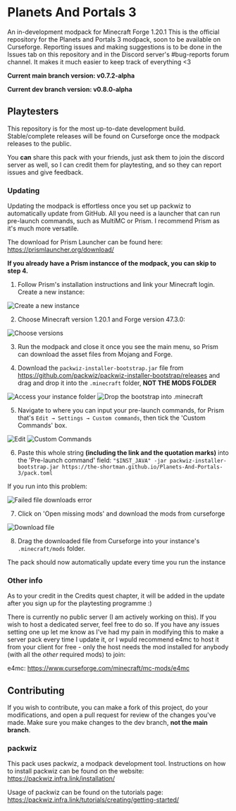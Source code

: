 # Planets And Portals 3
An in-development modpack for Minecraft Forge 1.20.1
This is the official repository for the Planets and Portals 3 modpack, soon to be available on Curseforge. Reporting issues and making suggestions is to be done in the Issues tab on this repository and in the Discord server's #bug-reports forum channel. It makes it much easier to keep track of everything <3

**Current main branch version: v0.7.2-alpha**

**Current dev branch version: v0.8.0-alpha**

## Playtesters
This repository is for the most up-to-date development build. Stable/complete releases will be found on Curseforge once the modpack releases to the public.

You **can** share this pack with your friends, just ask them to join the discord server as well, so I can credit them for playtesting, and so they can report issues and give feedback.

### Updating
Updating the modpack is effortless once you set up packwiz to automatically update from GitHub. All you need is a launcher that can run pre-launch commands, such as MultiMC or Prism. I recommend Prism as it's much more versatile.

The download for Prism Launcher can be found here: https://prismlauncher.org/download/

**If you already have a Prism instancce of the modpack, you can skip to step 4.**

1) Follow Prism's installation instructions and link your Minecraft login. Create a new instance:

![Create a new instance](https://i.imgur.com/je4mt6H.png)

2) Choose Minecraft version 1.20.1 and Forge version 47.3.0:

![Choose versions](https://i.imgur.com/PC25bQF.png)

3) Run the modpack and close it once you see the main menu, so Prism can download the asset files from Mojang and Forge.

4) Download the `packwiz-installer-bootstrap.jar` file from https://github.com/packwiz/packwiz-installer-bootstrap/releases and drag and drop it into the `.minecraft` folder, **NOT THE MODS FOLDER**

![Access your instance folder](https://i.imgur.com/bFigEgs.png)
![Drop the bootstrap into .minecraft](https://i.imgur.com/rww7LUW.png)

5) Navigate to where you can input your pre-launch commands, for Prism that's `Edit → Settings → Custom commands`, then tick the 'Custom Commands' box.

![Edit](https://i.imgur.com/y3InVQL.png)
![Custom Commands](https://i.imgur.com/41PyNjs.png)

6) Paste this whole string **(including the link and the quotation marks)** into the 'Pre-launch command' field:
`"$INST_JAVA" -jar packwiz-installer-bootstrap.jar https://the-shortman.github.io/Planets-And-Portals-3/pack.toml`

If you run into this problem:

![Failed file downloads error](https://i.imgur.com/gKOLq0V.png)

7) Click on 'Open missing mods' and download the mods from curseforge

![Download file](https://i.imgur.com/F23UoHy.png)

8) Drag the downloaded file from Curseforge into your instance's `.minecraft/mods` folder.

The pack should now automatically update every time you run the instance

### Other info
As to your credit in the Credits quest chapter, it will be added in the update after you sign up for the playtesting programme :)

There is currently no public server (I am actively working on this). If you wish to host a dedicated server, feel free to do so. If you have any issues setting one up let me know as I've had my pain in modifying this to make a server pack every time I update it, or I wpuld recommend e4mc to host it from your client for free - only the host needs the mod installed for anybody (with all the *other* required mods) to join:

e4mc:
https://www.curseforge.com/minecraft/mc-mods/e4mc

## Contributing
If you wish to contribute, you can make a fork of this project, do your modifications, and open a pull request for review of the changes you've made. Make sure you make changes to the dev branch, **not the main branch**.

### packwiz
This pack uses packwiz, a modpack development tool. Instructions on how to install packwiz can be found on the website: https://packwiz.infra.link/installation/

Usage of packwiz can be found on the tutorials page: https://packwiz.infra.link/tutorials/creating/getting-started/
